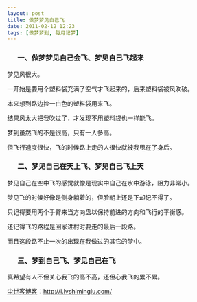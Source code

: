 ```yaml
---
layout: post
title: 做梦梦见自己飞
date: 2011-02-12 12:23
tags: [做梦梦到, 每月记梦]
---
```

<ol>
<h3>一、做梦梦见自己会飞、梦见自己飞起来</h3>
</ol>
梦见风很大。

一开始是要用个塑料袋充满了空气才飞起来的，后来塑料袋被风吹破。

本来想到路边捡一白色的塑料袋用来飞。

结果风太大把我吹过了，才发现不用塑料袋也一样能飞。

梦到虽然飞的不是很高，只有一人多高。

但飞行速度很快，飞的时候路上走的人很快就被我甩在了身后。
<ol>
<h3>二、梦见自己在天上飞、梦见自己飞上天</h3>
</ol>
梦见自己在空中飞的感觉就像是现实中自己在水中游泳，阻力非常小。

梦见飞的时候好像是侧身躺着的，但脸朝上还是下却记不得了。

只记得要用两个手臂来当方向盘以保持前进的方向和飞行的平衡感。

还记得飞的路程是回家进村时要走的最后一段路。

而且这段路不止一次的出现在我做过的其它的梦中。
<ol>
<h3>三、梦到自己飞、梦见自己在飞</h3>
</ol>
真希望有人不但关心我飞的高不高，还但心我飞的累不累。

<a href="http://i.lvshiminglu.com/">尘世客博客</a>：<a href="http://i.lvshiminglu.com/">http://i.lvshiminglu.com/</a>

